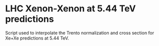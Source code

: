 # LHC Xenon-Xenon at 5.44 TeV predictions

Script used to interpolate the Trento normalization and cross section for Xe+Xe
predictions at 5.44 TeV.
